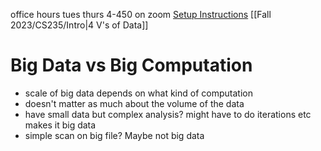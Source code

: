 office hours tues thurs 4-450 on zoom
[Setup Instructions](https://github.com/aseldawy/bdtutorials/wiki/Development-Setup)
[[Fall 2023/CS235/Intro|4 V's of Data]]
# Big Data vs Big Computation
- scale of big data depends on what kind of computation
- doesn't matter as much about the volume of the data
- have small data but complex analysis? might have to do iterations etc makes it big data
- simple scan on big file? Maybe not big data